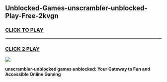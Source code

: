 
## Unblocked-Games-unscrambler-unblocked-Play-Free-2kvgn
<h3>
<a href="https://premium76.site?title=unscrambler-unblocked&ref=18A1">CLICK TO PLAY</a></h3>
<hr>

<h3>
<a href="https://premium76.site?title=unscrambler-unblocked&ref=18A1">CLICK 2 PLAY</a>
  
</h3>

<a href="https://premium76.site?title=unscrambler-unblocked&ref=18A1"><img src="https://clearcache.store/games.png"></a>


**unscrambler-unblocked games unblocked: Your Gateway to Fun and Accessible Online Gaming**
